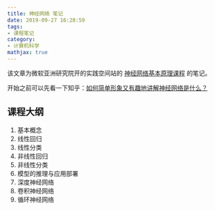 ```yaml
---
title: 神经网络 笔记
date: 2019-09-27 16:28:59
tags:
- 课程笔记
category:
- 计算机科学
mathjax: true
---
```


该文章为微软亚洲研究院开的实践空间站的 [神经网络基本原理课程](https://github.com/microsoft/ai-edu/tree/master/B-%E6%95%99%E5%AD%A6%E6%A1%88%E4%BE%8B%E4%B8%8E%E5%AE%9E%E8%B7%B5/B6-%E7%A5%9E%E7%BB%8F%E7%BD%91%E7%BB%9C%E5%9F%BA%E6%9C%AC%E5%8E%9F%E7%90%86%E7%AE%80%E6%98%8E%E6%95%99%E7%A8%8B) 的笔记。

开始之前可以先看一下知乎：[如何简单形象又有趣地讲解神经网络是什么？](https://www.zhihu.com/question/22553761)

## 课程大纲

1. 基本概念
2. 线性回归
3. 线性分类
4. 非线性回归
5. 非线性分类
6. 模型的推理与应用部署
7. 深度神经网络
8. 卷积神经网络
9. 循环神经网络